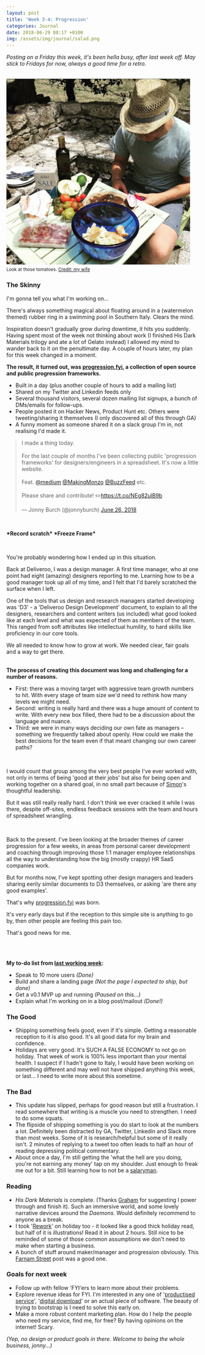 ```yaml
---
layout: post
title: 'Week 3-4: Progression'
categories: Journal
date: 2018-06-29 08:17 +0100
img: /assets/img/journal/salad.png
---
```


_Posting on a Friday this week, it's been hella busy, after last week off. May stick to Fridays for now, always a good time for a retro._

<br>
<img style="max-width: 30rem;" src="/assets/img/journal/salad.png">
<br>
<small>Look at those tomatoes. <a href="https://www.instagram.com/karenbrotherton/">Credit: my wife</a></small>

### The Skinny
I'm gonna tell you what I'm working on...

There's always something magical about floating around in a (watermelon themed) rubber ring in a swimming pool in Southern Italy. Clears the mind.

Inspiration doesn't gradually grow during downtime, it hits you suddenly. Having spent most of the week not thinking about work (I finished His Dark Materials trilogy and ate a lot of Gelato instead) I allowed my mind to wander back to it on the penultimate day. A couple of hours later, my plan for this week changed in a moment.

**The result, it turned out, was [progression.fyi](https://progression.fyi), a collection of open source and public progression frameworks.**

- Built in a day (plus another couple of hours to add a mailing list)
- Shared on my Twitter and Linkedin feeds only
- Several thousand visitors, several dozen mailing list signups, a bunch of DMs/emails for follow-ups.
- People posted it on Hacker News, Product Hunt etc. Others were tweeting/sharing it themselves (I only discovered all of this through GA)
- A funny moment as someone shared it on a slack group I'm in, not realising I'd made it.

<blockquote class="twitter-tweet" data-lang="en"><p lang="en" dir="ltr">I made a thing today. <br><br>For the last couple of months I&#39;ve been collecting public &#39;progression frameworks&#39; for designers/engineers in a spreadsheet. It&#39;s now a little website. <br><br>Feat. <a href="https://twitter.com/Medium?ref_src=twsrc%5Etfw">@medium</a> <a href="https://twitter.com/MakingMonzo?ref_src=twsrc%5Etfw">@MakingMonzo</a> <a href="https://twitter.com/BuzzFeed?ref_src=twsrc%5Etfw">@BuzzFeed</a> etc.<br><br>Please share and contribute! ✏️<a href="https://t.co/NEg82ulB9b">https://t.co/NEg82ulB9b</a></p>&mdash; Jonny Burch (@jonnyburch) <a href="https://twitter.com/jonnyburch/status/1011666042295345152?ref_src=twsrc%5Etfw">June 26, 2018</a></blockquote>


<div>
<br>
<p><b>*Record scratch* *Freeze Frame*</b></p>
<br>
</div>

You're probably wondering how I ended up in this situation.

Back at Deliveroo, I was a design manager. A first time manager, who at one point had eight (amazing) designers reporting to me. Learning how to be a good manager took up all of my time, and I felt that I'd barely scratched the surface when I left.

One of the tools that us design and research managers started developing was 'D3' - a 'Deliveroo Design Development' document, to explain to all the designers, researchers and content writers (us included) what good looked like at each level and what was expected of them as members of the team. This ranged from soft attributes like intellectual humility, to hard skills like proficiency in our core tools.

We all needed to know how to grow at work. We needed clear, fair goals and a way to get there.
<br>
<br>

**The process of creating this document was long and challenging for a number of reasons.**
- First: there was a moving target with aggressive team growth numbers to hit. With every stage of team size we'd need to rethink how many levels we might need.
- Second: writing is really hard and there was a huge amount of content to write. With every new box filled, there had to be a discussion about the language and nuance.
- Third: we were in many ways deciding our own fate as managers – something we frequently talked about openly. How could we make the best decisions for the team even if that meant changing our own career paths?

<br>

I would count that group among the very best people I've ever worked with, not only in terms of being 'good at their jobs' but also for being open and working together on a shared goal, in no small part because of [Simon](https://twitter.com/simonrohrbach)'s thoughtful leadership.

But it was still really really hard. I don't think we ever cracked it while I was there, despite off-sites, endless feedback sessions with the team and hours of spreadsheet wrangling.

<br>

Back to the present. I've been looking at the broader themes of career progression for a few weeks, in areas from personal career development and coaching through improving those 1:1 manager employee relationships all the way to understanding how the big (mostly crappy) HR SaaS companies work.

But for months now, I've kept spotting other design managers and leaders sharing eerily similar documents to D3 themselves, or asking 'are there any good examples'.

That's why [progression.fyi](https://progression.fyi) was born.

It's very early days but if the reception to this simple site is anything to go by, then other people are feeling this pain too.

That's good news for me.


<br>
<br>




**My to-do list from [last working week](/week2):**
* Speak to 10 more users _(Done)_
* Build and share a landing page _(Not the page I expected to ship, but done)_
* Get a v0.1 MVP up and running _(Paused on this...)_
* Explain what I'm working on in a blog post/mailout _(Done!)_

### The Good

- Shipping something feels good, even if it's simple. Getting a reasonable reception to it is also good. It's all good data for my brain and confidence.
- Holidays are very good. It's SUCH A FALSE ECONOMY to not go on holiday. That week of work is 100% less important than your mental health. I suspect if I hadn't gone to Italy, I would have been working on something different and may well not have shipped anything this week, or last... I need to write more about this sometime.

### The Bad

- This update has slipped, perhaps for good reason but still a frustration. I read somewhere that writing is a muscle you need to strengthen. I need to do some squats.
- The flipside of shipping something is you do start to look at the numbers a lot. Definitely been distracted by GA, Twitter, Linkedin and Slack more than most weeks. Some of it is research/helpful but some of it really isn't. 2 minutes of replying to a tweet too often leads to half an hour of reading depressing political commentary.
- About once a day, I'm still getting the 'what the hell are you doing, you're not earning any money' tap on my shoulder. Just enough to freak me out for a bit. Still learning how to not be a [salaryman](https://en.wikipedia.org/wiki/Salaryman).

### Reading

- _His Dark Materials_ is complete. (Thanks [Graham](https://twitter.com/graywinpat) for suggesting I power through and finish it). Such an immersive world, and some lovely narrative devices around the _Daemons_. Would definitely recommend to anyone as a break.
- I took '[Rework](https://www.amazon.co.uk/ReWork-Change-Way-Work-Forever-ebook/dp/B003ELY7PG/ref=sr_1_1?ie=UTF8&qid=1530261267&sr=8-1&keywords=rework+book)' on holiday too - it looked like a good thick holiday read, but half of it is illustrations! Read it in about 2 hours. Still nice to be reminded of some of those common assumptions we don't need to make when starting a business.
- A bunch of stuff around maker/manager and progression obviously. This [Farnam Street](https://fs.blog/2017/12/maker-vs-manager/) post was a good one.

### Goals for next week
- Follow up with fellow 'FYI'ers to learn more about their problems.
- Explore revenue ideas for FYI. I'm interested in any one of '[productised service](https://www.indiehackers.com/@Vinrob/how-i-built-my-mvp-in-5-hours-and-got-to-10k-mrr-in-2-months-cf013aa198)', '[digital download](https://stackingthebricks.com/guides/24-hour-product-journal/)' or an actual piece of software. The beauty of trying to bootstrap is I need to solve this early on.
- Make a more robust content marketing plan. How do I help the people who need my service, find me, for free? By having opinions on the internet! Scary.

_(Yep, no design or product goals in there. Welcome to being the whole business, jonny...)_
